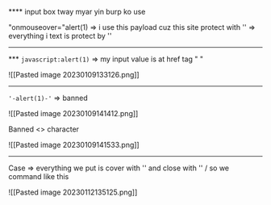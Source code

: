 
**** input box tway myar yin burp ko use

"onmouseover="alert(1)    => i use this payload cuz this site protect with ''  => everything i text is protect by ''

***
*** `javascript:alert(1)`         =>  my input value is at href tag  " "

![[Pasted image 20230109133126.png]]
	

-------------

`'-alert(1)-'`    => banned <script></script>

![[Pasted image 20230109141412.png]]

Banned <> character

![[Pasted image 20230109141533.png]]


--------------------------

Case => everything we put is cover with ''   and close with ''  / so we command like this

![[Pasted image 20230112135125.png]]

